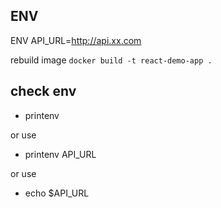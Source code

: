 ## ENV

ENV API_URL=http://api.xx.com

rebuild image
`docker build -t react-demo-app . `

## check env

- printenv

or use

- printenv API_URL

or use

- echo $API_URL

